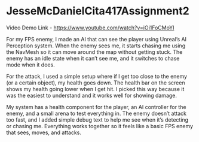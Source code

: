 # JesseMcDanielCita417Assignment2

Video Demo Link - https://www.youtube.com/watch?v=iOi1FoCMoYI 

For my FPS enemy, I made an AI that can see the player using Unreal’s AI Perception system. When the enemy sees me, it starts chasing me using the NavMesh so it can move around the map without getting stuck. The enemy has an idle state when it can’t see me, and it switches to chase mode when it does.

For the attack, I used a simple setup where if I get too close to the enemy (or a certain object), my health goes down. The health bar on the screen shows my health going lower when I get hit. I picked this way because it was the easiest to understand and it works well for showing damage.

My system has a health component for the player, an AI controller for the enemy, and a small arena to test everything in. The enemy doesn’t attack too fast, and I added simple debug text to help me see when it’s detecting or chasing me. Everything works together so it feels like a basic FPS enemy that sees, moves, and attacks.
